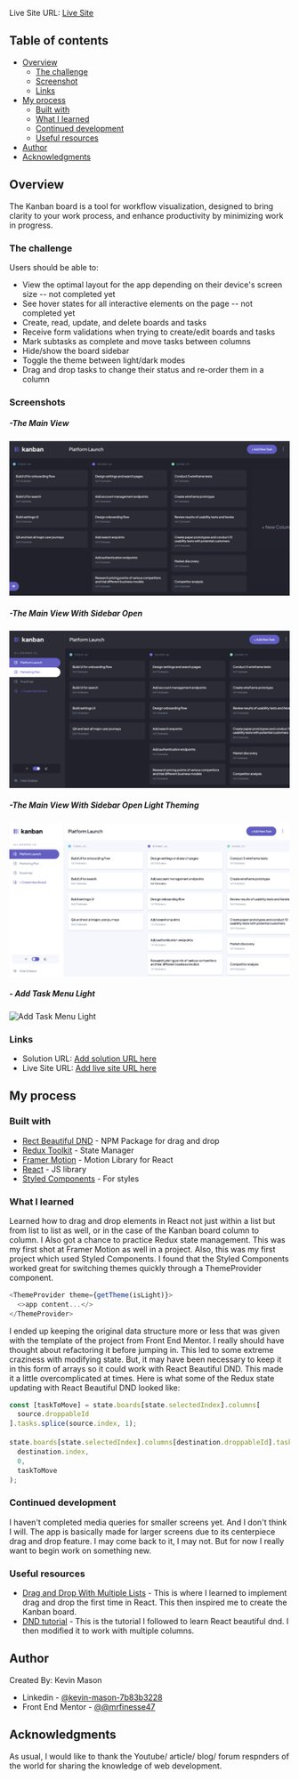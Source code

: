 Live Site URL: [Live Site](https://mrfinesse47.github.io/kanban/)

## Table of contents

- [Overview](#overview)
  - [The challenge](#the-challenge)
  - [Screenshot](#screenshot)
  - [Links](#links)
- [My process](#my-process)
  - [Built with](#built-with)
  - [What I learned](#what-i-learned)
  - [Continued development](#continued-development)
  - [Useful resources](#useful-resources)
- [Author](#author)
- [Acknowledgments](#acknowledgments)

## Overview

The Kanban board is a tool for workflow visualization, designed to bring clarity to your work process, and enhance productivity by minimizing work in progress.

### The challenge

Users should be able to:

- View the optimal layout for the app depending on their device's screen size -- not completed yet
- See hover states for all interactive elements on the page -- not completed yet
- Create, read, update, and delete boards and tasks
- Receive form validations when trying to create/edit boards and tasks
- Mark subtasks as complete and move tasks between columns
- Hide/show the board sidebar
- Toggle the theme between light/dark modes
- Drag and drop tasks to change their status and re-order them in a column

### Screenshots

##### -The Main View

![Main View](./main-view.png 'The Main View')

##### -The Main View With Sidebar Open

![Main View Sidebar Open](./main-view-sidebar-open.png)

##### -The Main View With Sidebar Open Light Theming

![Main View Sidebar Open Light](./main-view-sidebar-open-light.png 'The Main View Sidebar Open Light')

##### - Add Task Menu Light

![Add Task Menu Light](./add-task-menu-light.png 'Add Task Menu Light
')

### Links

- Solution URL: [Add solution URL here](https://your-solution-url.com)
- Live Site URL: [Add live site URL here](https://mrfinesse47.github.io/kanban/)

## My process

### Built with

- [Rect Beautiful DND](https://www.npmjs.com/package/react-beautiful-dnd) - NPM Package for drag and drop
- [Redux Toolkit](https://redux-toolkit.js.org/) - State Manager
- [Framer Motion](https://www.framer.com/motion/) - Motion Library for React
- [React](https://reactjs.org/) - JS library
- [Styled Components](https://styled-components.com/) - For styles

### What I learned

Learned how to drag and drop elements in React not just within a list but from list to list as well, or in the case of the Kanban board column to column. I Also got a chance to practice Redux state management. This was my first shot at Framer Motion as well in a project. Also, this was my first project which used Styled Components. I found that the Styled Components worked great for switching themes quickly through a ThemeProvider component.

```js
<ThemeProvider theme={getTheme(isLight)}>
  <>app content...</>
</ThemeProvider>
```

I ended up keeping the original data structure more or less that was given with the template of the project from Front End Mentor. I really should have thought about refactoring it before jumping in. This led to some extreme craziness with modifying state. But, it may have been necessary to keep it in this form of arrays so it could work with React Beautiful DND. This made it a little overcomplicated at times. Here is what some of the Redux state updating with React Beautiful DND looked like:

```js
const [taskToMove] = state.boards[state.selectedIndex].columns[
  source.droppableId
].tasks.splice(source.index, 1);

state.boards[state.selectedIndex].columns[destination.droppableId].tasks.splice(
  destination.index,
  0,
  taskToMove
);
```

### Continued development

I haven't completed media queries for smaller screens yet. And I don't think I will. The app is basically made for larger screens due to its centerpiece drag and drop feature. I may come back to it, I may not. But for now I really want to begin work on something new.

### Useful resources

- [Drag and Drop With Multiple Lists](https://github.com/mrfinesse47/react-beautiful-dnd-tut) - This is where I learned to implement drag and drop the first time in React. This then inspired me to create the Kanban board.
- [DND tutorial](https://www.youtube.com/watch?v=aYZRRyukuIw&ab_channel=ColbyFayock) - This is the tutorial I followed to learn React beautiful dnd. I then modified it to work with multiple columns.

## Author

Created By: Kevin Mason

- Linkedin - [@kevin-mason-7b83b3228](https://www.linkedin.com/in/kevin-mason-7b83b3228/)
- Front End Mentor - [@@mrfinesse47](https://www.frontendmentor.io/profile/mrfinesse47)

## Acknowledgments

As usual, I would like to thank the Youtube/ article/ blog/ forum respnders of the world for sharing the knowledge of web development.
